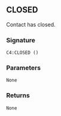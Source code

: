 ## CLOSED

Contact has closed.


### Signature

`C4:CLOSED ()` 


### Parameters

`None`


### Returns

`None`


